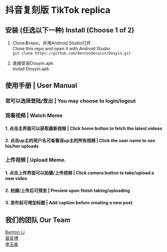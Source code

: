 # 抖音复刻版 TikTok replica
## 安装 (任选以下一种) Install (Choose 1 of 2)
  1. Clone本repo，并用Android Studio打开.   
  Clone this repo and open it with Android Studio.  
  ```git clone https://github.com/bentondecusin/Douyin.git```
  
  2. 直接安装Douyin.apk       
  Install Douyin.apk

## 使用手册 | User Manual    
### 您可以选择登陆/登出 | You may choose to login/logout
### 观看视频 | Watch Meme        
####    1. 点击主界面可以获取最新视频 | Click home button to fetch the latest videos   
####    2. 点击up主的用户名可查看该up主的所有视频 | Click the user name to see his/her uploads    
### 上传视频 | Upload Meme.   
####    1. 点击上传界面可以拍摄/上传视频 | Click camera button to take/upload a new video
####    2. 拍摄/上传后可预览 | Preview upon finish taking/uploading
####    3. 发布前可增加标题 | Add caption before creating a new post

## 我们的团队 Our Team   
  [Benton Li](https://github.com/bentondecusin/)    
  [裴奕博](https://github.com/pyb0924)    
  [李玉豪](https://github.com/Yggdrasils35)   
